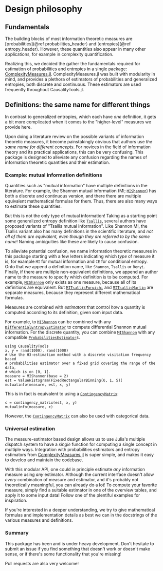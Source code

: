 # Design philosophy

## Fundamentals

The building blocks of most information theoretic measures are [probabilities](@ref probabilities_header) and [entropies](@ref entropy_header). However, these quantities
also appear in many other applications, for example in complexity quantification.

Realizing this, we decided the gather the fundamentals required for estimation of
probabilities and entropies in a single package:
[ComplexityMeasures.jl](https://github.com/JuliaDynamics/ComplexityMeasures.jl).
ComplexityMeasures.jl was built with modularity in mind, and provides a plethora of
estimators of probabilities and generalized entropies, both discrete and continuous.
These estimators are used frequently throughout CausalityTools.jl.

## Definitions: the same name for different things

In contrast to generalized entropies, which each have *one* definition, it gets a bit more
complicated when it comes to the "higher-level" measures we provide here.

Upon doing a literature review on the possible variants of information theoretic measures,
it become painstakingly obvious that authors use *the same name for different concepts*.
For novices in the field of information theory and its practical applications, this
can be very confusing. This package is designed to alleviate any confusion regarding
the names of information theoretic quantities and their estimation.

### Example: mutual information definitions

Quantities such as "mutual information" have multiple definitions in the
literature. For example, the Shannon mutual information (MI; [`MIShannon`](@ref)) has
both a discrete and continuous version, and there there are multiple equivalent mathematical formulas for them. Thus, there are also many ways to estimate these quantities.

But this is not the only type of mutual information! Taking as a starting point some
generalized entropy definition like [`Tsallis`](@ref), several authors have proposed
variants of "Tsallis mutual information". Like Shannon MI, the Tsallis variant also has
many definitions in the scientific literature, and *not all of them are equivalent,
even though they are referred to by the same name*! Naming ambiguities like these are
likely to cause confusion.

To alleviate potential confusion, we name information theoretic measures in this
package starting with a few letters indicating which *type* of measure it is, for example
`MI` for mutual information and `CE` for conditional entropy. Onto that we append
a definition name, like `Shannon`, `Tsallis` or `Renyi`. Finally, if there are multiple
non-equivalent definitions, we append an author name to the measure to specify 
which definition is to be computed. For example, [`MIShannon`](@ref) only exists
as one measure, because all of its definitions are equivalent. But
[`MITsallisFuruichi`](@ref) and [`MITsallisMartin`](@ref) are separate measures, 
because they represent different mathematical formulas.

Measures are combined with *estimators* that control *how* a quantity is computed
according to its definition, given som input data.

For example, to [`MIShannon`](@ref) can be combined with
any [`DifferentialEntropyEstimator`](@ref) to compute differential Shannon mutual
information. For the discrete quantity, you can combine [`MIShannon`](@ref) with
any compatible [`ProbabilitiesEstimator`](@ref)s.

```@example mi_demonstration
using CausalityTools
x, y = rand(1000), rand(1000)
# Use the H3-estimation method with a discrete visitation frequency based 
# probabilities estimator over a fixed grid covering the range of the data,
# which is on [0, 1].
measure = MIShannon(base = 2)
est = ValueHistogram(FixedRectangularBinning(0, 1, 5))
mutualinfo(measure, est, x, y)
```

This is in fact is equivalent to using a [`ContingencyMatrix`](@ref):

```@example mi_demonstration
c = contingency_matrix(est, x, y)
mutualinfo(measure, c)
```

However, the [`ContingencyMatrix`](@ref) can also be used with categorical data.

### Universal estimation

The measure-estimator based design allows us to use Julia's multiple dispatch system
to have a *single* function for computing a single concept in multiple ways.
Integration with probabilities estimators and entropy estimators from
[ComplexityMeasures.jl](https://github.com/JuliaDynamics/ComplexityMeasures.jl)
is super simple, and makes it easy to develop and maintain the codebase.

With this modular API, one could in principle estimate *any* information measure using *any* estimator. Although the current interface doesn't allow *every* combination of measure
and estimator, and it's probably not theoretically meaningful,
you can already do a lot! To compute your favorite measure, simply find a
suitable estimator in one of the overview tables, and apply it to some input data! Follow
one of the plentiful examples for inspiration.

If you're interested in a deeper understanding, we try to give mathematical formulas and
implementation details as best we can in the docstrings of the various measures and
definitions.

### Summary

This package has been and is under heavy development. Don't hesitate to submit an
issue if you find something that doesn't work or doesn't make sense, or if there's
some functionality that you're missing!

Pull requests are also very welcome!
